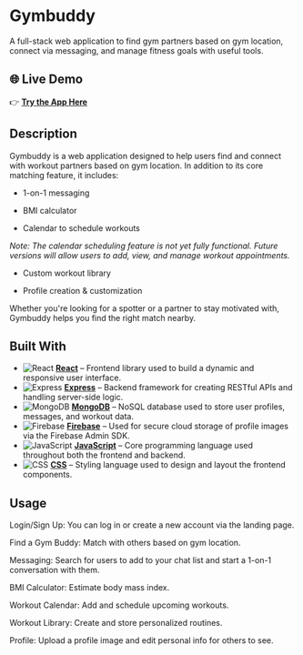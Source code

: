 # Gymbuddy
A full-stack web application to find gym partners based on gym location, connect via messaging, and manage fitness goals with useful tools.

## 🌐 Live Demo  
👉 **[Try the App Here](https://gymbuddy-d7838.web.app/)**

## Description
Gymbuddy is a web application designed to help users find and connect with workout partners based on gym location. In addition to its core matching feature, it includes:

- 1-on-1 messaging

- BMI calculator

- Calendar to schedule workouts

*Note: The calendar scheduling feature is not yet fully functional. Future versions will allow users to add, view, and manage workout appointments.*

- Custom workout library

- Profile creation & customization

Whether you're looking for a spotter or a partner to stay motivated with, Gymbuddy helps you find the right match nearby.

## Built With
- ![React](https://img.shields.io/badge/React-18.2.0-blue) **[React](https://reactjs.org/)** – Frontend library used to build a dynamic and responsive user interface.  
- ![Express](https://img.shields.io/badge/Express-4.18.2-lightgrey) **[Express](https://expressjs.com/)** – Backend framework for creating RESTful APIs and handling server-side logic.  
- ![MongoDB](https://img.shields.io/badge/MongoDB-6.0-green) **[MongoDB](https://www.mongodb.com/)** – NoSQL database used to store user profiles, messages, and workout data.  
- ![Firebase](https://img.shields.io/badge/Firebase-9.6.1-orange) **[Firebase](https://firebase.google.com/)** – Used for secure cloud storage of profile images via the Firebase Admin SDK.  
- ![JavaScript](https://img.shields.io/badge/JavaScript-ES6-yellow) **[JavaScript](https://www.javascript.com/)** – Core programming language used throughout both the frontend and backend.  
- ![CSS](https://img.shields.io/badge/CSS-3-blue) **[CSS](https://developer.mozilla.org/en-US/docs/Web/CSS)** – Styling language used to design and layout the frontend components.


## Usage
Login/Sign Up: You can log in or create a new account via the landing page.  

Find a Gym Buddy: Match with others based on gym location.

Messaging: Search for users to add to your chat list and start a 1-on-1 conversation with them.

BMI Calculator: Estimate body mass index.

Workout Calendar: Add and schedule upcoming workouts.

Workout Library: Create and store personalized routines.

Profile: Upload a profile image and edit personal info for others to see.
